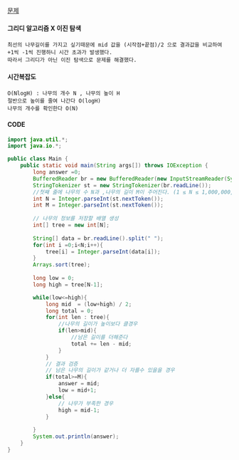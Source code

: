 [문제](https://www.acmicpc.net/problem/2805)

#### 그리디 알고리즘 X 이진 탐색
    최선의 나무길이를 가지고 싶기때문에 mid 값을 (시작점+끝점)/2 으로 결과값을 비교하여 +1씩 -1씩 진행하니 시간 초과가 발생했다.
    따라서 그리디가 아닌 이진 탐색으로 문제를 해결했다.
#### 시간복잡도
    O(NlogH) : 나무의 개수 N , 나무의 높이 H 
    절반으로 높이를 줄여 나간다 O(logH)
    나무의 개수를 확인한다 O(N)
    
#### CODE
```JAVA
import java.util.*;
import java.io.*;

public class Main {
    public static void main(String args[]) throws IOException {
        long answer =0;
        BufferedReader br = new BufferedReader(new InputStreamReader(System.in));
        StringTokenizer st = new StringTokenizer(br.readLine());
        //첫째 줄에 나무의 수 N과 ,나무의 길이 M이 주어진다. (1 ≤ N ≤ 1,000,000, 1 ≤ M ≤ 2,000,000,000)
        int N = Integer.parseInt(st.nextToken());
        int M = Integer.parseInt(st.nextToken());
       
        // 나무의 정보를 저장할 배열 생성
        int[] tree = new int[N];
        
        String[] data = br.readLine().split(" ");
        for(int i =0;i<N;i++){
            tree[i] = Integer.parseInt(data[i]);
        }
        Arrays.sort(tree);
        
        long low = 0;
        long high = tree[N-1];

        while(low<=high){
            long mid  = (low+high) / 2;
            long total = 0;
            for(int len : tree){
                //나무의 길이가 높이보다 클경우
                if(len>mid){
                    //남은 길이를 더해준다
                    total += len - mid;
                }
            }
            // 결과 검증
            // 남은 나무의 길이가 같거나 더 자를수 있을을 경우
            if(total>=M){
                answer = mid;
                low = mid+1;
            }else{
                // 나무가 부족한 경우
                high = mid-1;
            }
            
        }
        System.out.println(answer);
    }
}
```
